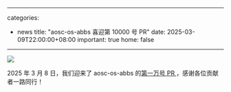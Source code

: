 
---
categories:
  - news
title: "aosc-os-abbs 喜迎第 10000 号 PR"
date: 2025-03-09T22:00:00+08:00
important: true
home: false
---
![](/assets/news/abbs-ten-thousand.png)

2025 年 3 月 8 日，我们迎来了 aosc-os-abbs 的[第一万号 PR ](https://github.com/AOSC-Dev/aosc-os-abbs/pull/10000 "第一万号 PR ")，感谢各位贡献者一路同行！
